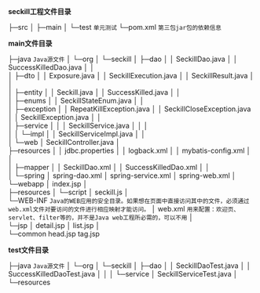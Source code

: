 **seckill工程文件目录**

├─src
│  ├─main
│  └─test  `单元测试`
└─pom.xml  `第三包jar包的依赖信息`
     

**main文件目录**

├─java  `Java源文件`
│  └─org
│      └─seckill
│          ├─dao
│          │      SeckillDao.java
│          │      SuccessKilledDao.java
│          │      
│          ├─dto
│          │      Exposure.java
│          │      SeckillExecution.java
│          │      SeckillResult.java
│          │      
│          ├─entity
│          │      Seckill.java
│          │      SuccessKilled.java
│          │      
│          ├─enums
│          │      SeckillStateEnum.java
│          │      
│          ├─exception
│          │      RepeatKillException.java
│          │      SeckillCloseException.java
│          │      SeckillException.java
│          │      
│          ├─service
│          │  │  SeckillService.java
│          │  │  
│          │  └─impl
│          │          SeckillServiceImpl.java
│          │          
│          └─web
│                  SeckillController.java
│                  
├─resources
│  │  jdbc.properties
│  │  logback.xml
│  │  mybatis-config.xml
│  │  
│  ├─mapper
│  │      SeckillDao.xml
│  │      SuccessKilledDao.xml
│  │      
│  └─spring
│          spring-dao.xml
│          spring-service.xml
│          spring-web.xml
│      
└─webapp
    │  index.jsp
    │  
    ├─resources
    │  └─script
    │          seckill.js
    │          
    └─WEB-INF   `Java的WEB应用的安全目录。如果想在页面中直接访问其中的文件，必须通过web.xml文件对要访问的文件进行相应映射才能访问。`
        │  web.xml  `用来配置：欢迎页、servlet、filter等的，并不是Java web工程所必需的，可以不用`
        │  
        └─jsp
            │  detail.jsp
            │  list.jsp
            │  
            └─common
                    head.jsp
                    tag.jsp

**test文件目录**

├─java  `Java源文件`
│  └─org
│      └─seckill
│          ├─dao
│          │      SeckillDaoTest.java
│          │      SuccessKilledDaoTest.java
│          │
│          └─service
│                  SeckillServiceTest.java
│ 
└─resources
